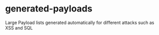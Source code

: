 # generated-payloads
Large Payload lists generated automatically for different attacks such as XSS and SQL
